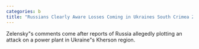 ```yaml
---
categories: b
title: "Russians Clearly Aware Losses Coming in Ukraines South Crimea Zelensky"
---
```

Zelensky"s comments come after reports of Russia allegedly plotting an attack on a power plant in Ukraine"s Kherson region.